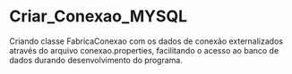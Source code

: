 # Criar_Conexao_MYSQL
Criando classe FabricaConexao com os dados de conexão externalizados através do arquivo conexao.properties, facilitando o acesso ao banco de dados durando desenvolvimento do programa.

